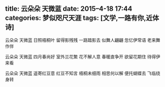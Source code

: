 title: 云朵朵 天微蓝
date: 2015–4-18 17:44
categories: 梦似咫尺天涯
tags: [文学,一路有你,近体诗]
---
云朵朵
天微蓝
日照梧桐叶
留得影残残
一路踏影去
似舞人翩翩
忽忆伊常语
老来舞作伴

云朵朵
天微蓝
四月春尚好
室外兰花繁
花不解人意
春暖直争开
欲留花期住
待得伊来看

云朵朵
天微蓝
遥寄红豆意
红豆不知言
梧桐未细雨
相思何以解
便托蝴蝶去
飞临绕身转